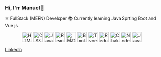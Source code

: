 ### Hi, I'm Manuel 👋

⚛ FullStack (MERN) Developer
📚 Currently learning Java Sprting Boot and Vue js 


<div style="display: inline;">


</div> 

  




<div  align="center" style="display: block;">

<img src="https://user-images.githubusercontent.com/34150608/213845069-927503d9-3b97-40eb-bd6f-c25da054a9fe.png" title="HTML" width="32"/>
  
<img src="https://user-images.githubusercontent.com/34150608/213845107-1850516f-b7d7-43ea-b159-9bd28ad17d37.png" title="CSS"  width="32"/>
  
<img src="https://user-images.githubusercontent.com/34150608/213844921-05968cf7-4b37-4395-a949-1378dc67dbac.png" title="Javascript" width="32"/>

<img src="https://user-images.githubusercontent.com/34150608/213844987-51cb167b-34e1-4e14-9cbd-14ec929d8816.png" title="React" width="32"/>
<img src="https://user-images.githubusercontent.com/34150608/213877236-56530e45-d904-4631-a776-5c5d9a8a4abb.png" title="Material UI"  width="32"/>
<img src="https://user-images.githubusercontent.com/34150608/213877322-d4441f32-95ff-4bba-8b73-daf9e67c393f.png" title="Bootstrap"  width="32"/>

<img src="https://user-images.githubusercontent.com/34150608/213877689-1f97f569-923c-4749-bbd4-5eab3ecc0a15.png"  title="Typescript" width="32"/>
<img src="https://user-images.githubusercontent.com/34150608/213879021-1cd02456-dca0-4c02-a5d9-656ddb4be4c9.png" title="Redux"  width="32"/>
 
<img src="https://user-images.githubusercontent.com/34150608/213894326-5c84377c-264f-4dda-b980-7774e6926ea3.png" title="Chakra UI"  width="32"/>


<img src="https://user-images.githubusercontent.com/34150608/214374727-6a38265d-d7db-4c79-8733-a771471603c9.svg" title="Node JS"  width="32"/>


  <img src="https://user-images.githubusercontent.com/34150608/214375022-f2a55959-2684-4406-9ead-a85b6a88173e.png" title="Java"  width="32"/>
</div>
  
[Linkedin](https://www.linkedin.com/in/manuel-torrado-ab7774162/)  
  
<!--
**ManuTorrado/ManuTorrado** is a ✨ _special_ ✨ repository because its `README.md` (this file) appears on your GitHub profile.

Here are some ideas to get you started:

- 🔭 I’m currently working on ...
- 🌱 I’m currently learning ...
- 👯 I’m looking to collaborate on ...
- 🤔 I’m looking for help with ...
- 💬 Ask me about ...
- 📫 How to reach me: ...
- 😄 Pronouns: ...
- ⚡ Fun fact: ...
-->
